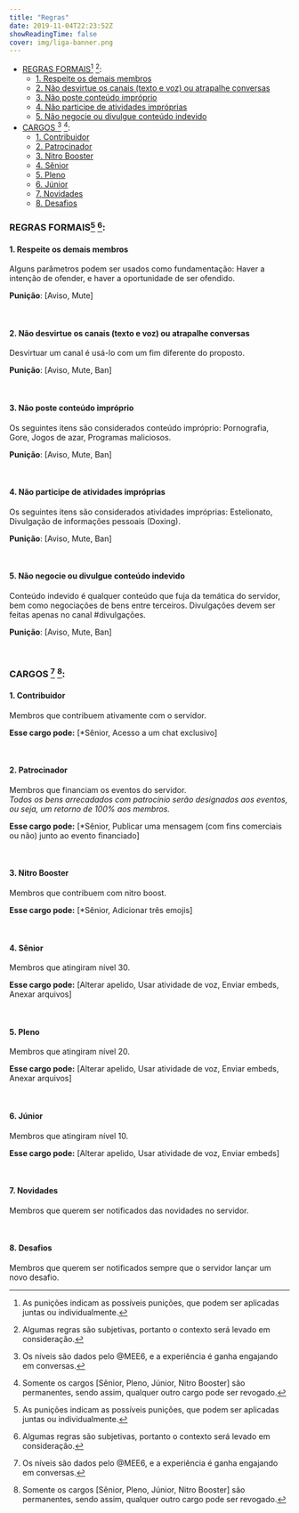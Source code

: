 ```yaml
---
title: "Regras"
date: 2019-11-04T22:23:52Z
showReadingTime: false
cover: img/liga-banner.png
---
```


- [REGRAS FORMAIS[^1] [^2]:](#regras-formais1-2)
  - [1. Respeite os demais membros](#1-respeite-os-demais-membros)
  - [2. Não desvirtue os canais (texto e voz) ou atrapalhe conversas](#2-n%c3%a3o-desvirtue-os-canais-texto-e-voz-ou-atrapalhe-conversas)
  - [3. Não poste conteúdo impróprio](#3-n%c3%a3o-poste-conte%c3%bado-impr%c3%b3prio)
  - [4. Não participe de atividades impróprias](#4-n%c3%a3o-participe-de-atividades-impr%c3%b3prias)
  - [5. Não negocie ou divulgue conteúdo indevido](#5-n%c3%a3o-negocie-ou-divulgue-conte%c3%bado-indevido)
- [CARGOS [^3] [^4]:](#cargos-3-4)
  - [1. Contribuidor](#1-contribuidor)
  - [2. Patrocinador](#2-patrocinador)
  - [3. Nitro Booster](#3-nitro-booster)
  - [4. Sênior](#4-s%c3%aanior)
  - [5. Pleno](#5-pleno)
  - [6. Júnior](#6-j%c3%banior)
  - [7. Novidades](#7-novidades)
  - [8. Desafios](#8-desafios)

### REGRAS FORMAIS[^1] [^2]:

[^1]: As punições indicam as possíveis punições, que podem ser aplicadas juntas ou individualmente.
[^2]: Algumas regras são subjetivas,  portanto o contexto será levado em consideração.
  
#### 1. Respeite os demais membros
Alguns parâmetros podem ser usados como fundamentação: Haver a intenção de ofender, e haver a oportunidade de ser ofendido.

**Punição**: [Aviso, Mute]

<br>

#### 2. Não desvirtue os canais (texto e voz) ou atrapalhe conversas
Desvirtuar um canal é usá-lo com um fim diferente do proposto.

**Punição**: [Aviso, Mute, Ban]

<br>

#### 3. Não poste conteúdo impróprio
Os seguintes itens são considerados conteúdo impróprio: Pornografia, Gore, Jogos de azar, Programas maliciosos.

**Punição**: [Aviso, Mute, Ban]

<br>

#### 4. Não participe de atividades impróprias
Os seguintes itens são considerados atividades impróprias: Estelionato, Divulgação de informações pessoais (Doxing).

**Punição**: [Aviso, Mute, Ban]

<br>

#### 5. Não negocie ou divulgue conteúdo indevido
Conteúdo indevido é qualquer conteúdo que fuja da temática do servidor, bem como negociações de bens entre terceiros.
Divulgações devem ser feitas apenas no canal #divulgações.

**Punição**: [Aviso, Mute, Ban]

<br>

### CARGOS [^3] [^4]:
[^3]: Os níveis são dados pelo @MEE6, e a experiência é ganha engajando em conversas.
[^4]: Somente os cargos [Sênior, Pleno, Júnior, Nitro Booster] são permanentes, sendo assim, qualquer outro cargo pode ser revogado.

#### 1. Contribuidor
Membros que contribuem ativamente com o servidor.

**Esse cargo pode:** [*Sênior, Acesso a um chat exclusivo]

<br>

#### 2. Patrocinador
Membros que financiam os eventos do servidor. <br>
*Todos os bens arrecadados com patrocínio serão designados aos eventos, ou seja, um retorno de 100% aos membros.*

**Esse cargo pode:** [*Sênior, Publicar uma mensagem (com fins comerciais ou não) junto ao evento financiado]

<br>

#### 3. Nitro Booster
Membros que contribuem com nitro boost.

**Esse cargo pode:** [*Sênior, Adicionar três emojis]

<br>

#### 4. Sênior
Membros que atingiram nível 30.

**Esse cargo pode:** [Alterar apelido, Usar atividade de voz, Enviar embeds, Anexar arquivos]

<br>

#### 5. Pleno
Membros que atingiram nível 20.

**Esse cargo pode:** [Alterar apelido, Usar atividade de voz, Enviar embeds, Anexar arquivos]

<br>

#### 6. Júnior
Membros que atingiram nível 10.

**Esse cargo pode:** [Alterar apelido, Usar atividade de voz, Enviar embeds]

<br>

#### 7. Novidades
Membros que querem ser notificados das novidades no servidor.

<br>

#### 8. Desafios
Membros que querem ser notificados sempre que o servidor lançar um novo desafio.
